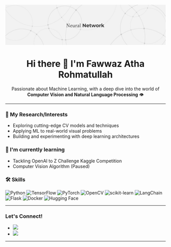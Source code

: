 <div align="center">
  <img src="https://github.com/fawazatha/fawazatha/blob/main/background.jpg" alt="image" width="1000"/>
  <h1>Hi there 👋 I'm Fawwaz Atha Rohmatullah</h1>
</div>

<p align="center">
  Passionate about Machine Learning, with a deep dive into the world of <strong>Computer Vision and Natural Language Processing</strong> 👁️
</p>

---

### 🔭 My Research/Interests

* Exploring cutting-edge CV models and techniques
* Applying ML to real-world visual problems
* Building and experimenting with deep learning architectures

### 🌱 I'm currently learning

* Tackling OpenAI to Z Challenge Kaggle Competition
* Computer Vision Algorithm (Paused)

### 🛠️ Skills

![Python](https://img.shields.io/badge/Python-3776AB?style=for-the-badge&logo=python&logoColor=white)
![TensorFlow](https://img.shields.io/badge/TensorFlow-FF6F00?style=for-the-badge&logo=tensorflow&logoColor=white)
![PyTorch](https://img.shields.io/badge/PyTorch-EE4C2C?style=for-the-badge&logo=pytorch&logoColor=white)
![OpenCV](https://img.shields.io/badge/OpenCV-5C3EE8?style=for-the-badge&logo=opencv&logoColor=white)
![scikit-learn](https://img.shields.io/badge/scikit--learn-F7931E?style=for-the-badge&logo=scikit-learn&logoColor=white)
![LangChain](https://img.shields.io/badge/LangChain-087F23?style=for-the-badge&logo=langchain&logoColor=white)
![Flask](https://img.shields.io/badge/Flask-555555?style=for-the-badge&logo=flask&logoColor=white)
![Docker](https://img.shields.io/badge/Docker-2496ED?style=for-the-badge&logo=docker&logoColor=white)
![Hugging Face](https://img.shields.io/badge/Hugging%20Face-%23FFD21E?style=for-the-badge&logo=huggingface&logoColor=black)

---

### Let's Connect!

* [<img src="https://img.shields.io/badge/LinkedIn-0077B5?style=for-the-badge&logo=linkedin&logoColor=white" height="20"/>](https://www.linkedin.com/in/fawwaz-atha-rohmatullah-6ab2b2262/)
* [<img src="https://img.shields.io/badge/Kaggle-20BEFF?style=for-the-badge&logo=Kaggle&logoColor=white" height="20"/>](https://www.kaggle.com/clayton21)

---

